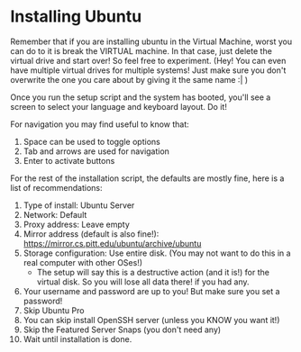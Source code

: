 # Installing Ubuntu

Remember that if you are installing ubuntu in the Virtual Machine, worst you can do to it is break the VIRTUAL machine.
In that case, just delete the virtual drive and start over! So feel free to experiment. (Hey! You can even have multiple virtual drives for multiple systems! Just make sure you don't overwrite the one you care about by giving it the same name :| )

Once you run the setup script and the system has booted, you'll see a screen to select your language and keyboard layout. 
Do it!

For navigation you may find useful to know that:
1. Space can be used to toggle options
2. Tab and arrows are used for navigation
3. Enter to activate buttons

For the rest of the installation script, the defaults are mostly fine, here is a list of recommendations:

1. Type of install: Ubuntu Server
2. Network: Default
3. Proxy address: Leave empty
4. Mirror address (default is also fine!): https://mirror.cs.pitt.edu/ubuntu/archive/ubuntu
5. Storage configuration: Use entire disk. (You may not want to do this in a real computer with other OSes!)
    - The setup will say this is a destructive action (and it is!) for the virtual disk. So you will lose all data there! if you had any.
6. Your username and password are up to you! But make sure you set a password!
7. Skip Ubuntu Pro
8. You can skip install OpenSSH server (unless you KNOW you want it!)
9. Skip the Featured Server Snaps (you don't need any)
10. Wait until installation is done.